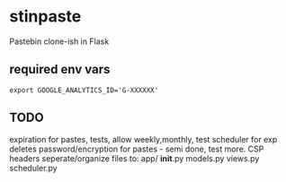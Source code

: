 # stinpaste

Pastebin clone-ish in Flask


## required env vars

`export GOOGLE_ANALYTICS_ID='G-XXXXXX'`

## TODO 
expiration for pastes, tests, allow weekly,monthly, test scheduler for exp deletes
password/encryption for pastes - semi done, test more. 
CSP headers
seperate/organize files to:
app/
  __init__.py
  models.py
  views.py
  scheduler.py